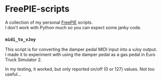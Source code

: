 # FreePIE-scripts

A collection of my personal [FreePIE](https://github.com/AndersMalmgren/FreePIE) scripts.  
I don't work with Python much so you can expect some janky code.

### `midi_to_vJoy`
This script is for converting the damper pedal MIDI input into a vJoy output. I made it to experiment with using the damper pedal as a gas pedal in Euro Truck Simulator 2.

In my testing, it worked, but only reported on/off (0 or 127) values. Not too useful...
